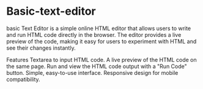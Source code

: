 # Basic-text-editor

basic Text Editor is a simple online HTML editor that allows users to write and run HTML code directly in the browser. The editor provides a live preview of the code, making it easy for users to experiment with HTML and see their changes instantly.

Features
Textarea to input HTML code.
A live preview of the HTML code on the same page.
Run and view the HTML code output with a "Run Code" button.
Simple, easy-to-use interface.
Responsive design for mobile compatibility.

